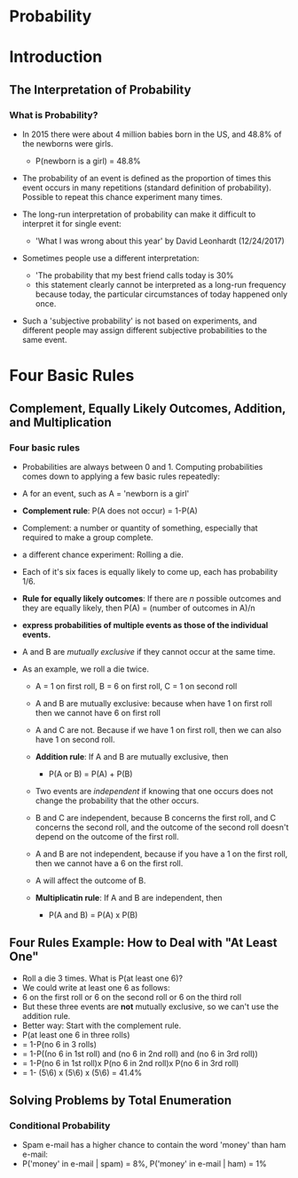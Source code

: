 # Probability 

# Introduction
## The Interpretation of Probability

### What is Probability?
- In 2015 there were about 4 million babies born in the US, and 48.8% of the newborns were girls.
	- P(newborn is a girl) = 48.8%
- The probability of an event is defined as the proportion of times this event occurs in many repetitions (standard definition of probability). Possible to repeat this chance experiment many times. 

- The long-run interpretation of probability can make it difficult to interpret it for single event:
	- 'What I was wrong about this year' by David Leonhardt (12/24/2017)
- Sometimes people use a different interpretation:
	- 'The probability that my best friend calls today is 30%
	-  this statement clearly cannot be interpreted as a long-run frequency because today, the particular circumstances of today happened only once.
- Such a 'subjective probability' is not based on experiments, and different people may assign different subjective probabilities to the same event.

# Four Basic Rules
## Complement, Equally Likely Outcomes, Addition, and Multiplication

### Four basic rules
- Probabilities are always between 0 and 1. Computing probabilities comes down to applying a few basic rules repeatedly:
- A for an event, such as A = 'newborn is a girl'
- **Complement rule**: P(A does not occur) = 1-P(A)
- Complement: a number or quantity of something, especially that required to make a group complete.

- a different chance experiment: Rolling a die.
- Each of it's six faces is equally likely to come up, each has probability 1/6.
- **Rule for equally likely outcomes**: If there are *n* possible outcomes and they are equally likely, then P(A) = (number of outcomes in A)/n

- **express probabilities of multiple events as those of the individual events.**

- A and B are *mutually exclusive* if they cannot occur at the same time.
- As an example, we roll a die twice.
	- A = 1 on first roll, B = 6 on first roll, C = 1 on second roll
	- A and B are mutually exclusive: because when have 1 on first roll then we cannot have 6 on first roll
	- A and C are not. Because if we have 1 on first roll, then we can also have 1 on second roll.
	- **Addition rule**: If A and B are mutually exclusive, then
		- P(A or B) = P(A) + P(B)

	- Two events are *independent* if knowing that one occurs does not change the probability that the other occurs.
	- B and C are independent, because B concerns the first roll, and C concerns the second roll, and the outcome of the second roll doesn't depend on the outcome of the first roll.
	- A and B are not independent, because if you have a 1 on the first roll, then we cannot have a 6 on the first roll.
	- A will affect the outcome of B.
	- **Multiplicatin rule**: If A and B are independent, then
		- P(A and B) = P(A) x P(B)

## Four Rules Example: How to Deal with "At Least One"
- Roll a die 3 times. What is P(at least one 6)?
- We could write at least one 6 as follows:
- 6 on the first roll or 6 on the second roll or 6 on the third roll
- But these three events are **not** mutually exclusive, so we can't use the addition rule.
- Better way: Start with the complement rule.
- P(at least one 6 in three rolls)
- = 1-P(no 6 in 3 rolls)
- = 1-P((no 6 in 1st roll) and (no 6 in 2nd roll) and (no 6 in 3rd roll))
- = 1-P(no 6 in 1st roll)x P(no 6 in 2nd roll)x P(no 6 in 3rd roll)
- = 1- (5\6) x (5\6) x (5\6) = 41.4%

## Solving Problems by Total Enumeration
### Conditional Probability
- Spam e-mail has a higher chance to contain the word 'money' than ham e-mail:
- P('money' in e-mail | spam) = 8%, P('money' in e-mail | ham) = 1%